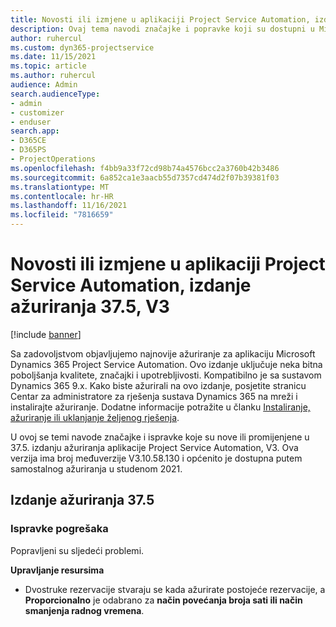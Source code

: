 ```yaml
---
title: Novosti ili izmjene u aplikaciji Project Service Automation, izdanje ažuriranja 37.5, V3
description: Ovaj tema navodi značajke i popravke koji su dostupni u Microsoft Dynamics 365 Project Service Automation Update Release 37.5, V3.
author: ruhercul
ms.custom: dyn365-projectservice
ms.date: 11/15/2021
ms.topic: article
ms.author: ruhercul
audience: Admin
search.audienceType:
- admin
- customizer
- enduser
search.app:
- D365CE
- D365PS
- ProjectOperations
ms.openlocfilehash: f4bb9a33f72cd98b74a4576bcc2a3760b42b3486
ms.sourcegitcommit: 6a852ca1e3aacb55d7357cd474d2f07b39381f03
ms.translationtype: MT
ms.contentlocale: hr-HR
ms.lasthandoff: 11/16/2021
ms.locfileid: "7816659"
---
```

# <a name="whats-new-or-changed-in-project-service-automation-update-release-375-v3"></a>Novosti ili izmjene u aplikaciji Project Service Automation, izdanje ažuriranja 37.5, V3

[!include [banner](../includes/psa-now-project-operations.md)]

Sa zadovoljstvom objavljujemo najnovije ažuriranje za aplikaciju Microsoft Dynamics 365 Project Service Automation. Ovo izdanje uključuje neka bitna poboljšanja kvalitete, značajki i upotrebljivosti. Kompatibilno je sa sustavom Dynamics 365 9.x. Kako biste ažurirali na ovo izdanje, posjetite stranicu Centar za administratore za rješenja sustava Dynamics 365 na mreži i instalirajte ažuriranje. Dodatne informacije potražite u članku [Instaliranje, ažuriranje ili uklanjanje željenog rješenja](/power-platform/admin/install-remove-preferred-solution).

U ovoj se temi navode značajke i ispravke koje su nove ili promijenjene u 37.5. izdanju ažuriranja aplikacije Project Service Automation, V3. Ova verzija ima broj međuverzije V3.10.58.130 i općenito je dostupna putem samostalnog ažuriranja u studenom 2021.

## <a name="update-release-375"></a>Izdanje ažuriranja 37.5

### <a name="bug-fixes"></a>Ispravke pogrešaka

Popravljeni su sljedeći problemi.

**Upravljanje resursima**
- Dvostruke rezervacije stvaraju se kada ažurirate postojeće rezervacije, a **Proporcionalno** je odabrano za **način povećanja broja sati ili način** **smanjenja radnog vremena**.
